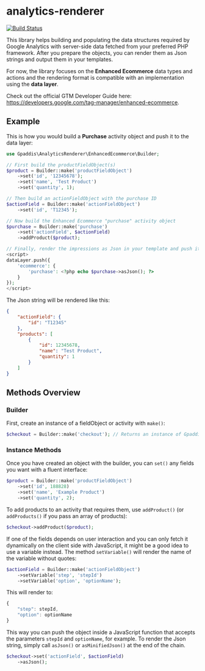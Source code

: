 # analytics-renderer
[![Build Status](https://travis-ci.org/gpaddis/analytics-renderer.svg?branch=master)](https://travis-ci.org/gpaddis/analytics-renderer)

This library helps building and populating the data structures required by Google Analytics with server-side data fetched from your preferred PHP framework. After you prepare the objects, you can render them as Json strings and output them in your templates.

For now, the library focuses on the **Enhanced Ecommerce** data types and actions and the rendering format is compatible with an implementation using the **data layer**.

Check out the official GTM Developer Guide here: https://developers.google.com/tag-manager/enhanced-ecommerce.

## Example
This is how you would build a **Purchase** activity object and push it to the data layer:

```php
use Gpaddis\AnalyticsRenderer\EnhancedEcommerce\Builder;

// First build the productFieldObject(s)
$product = Builder::make('productFieldObject')
    ->set('id', '12345678');
    ->set('name', 'Test Product')
    ->set('quantity', 1);

// Then build an actionFieldObject with the purchase ID
$actionField = Builder::make('actionFieldObject')
    ->set('id', 'T12345');

// Now build the Enhanced Ecommerce "purchase" activity object
$purchase = Builder::make('purchase')
    ->set('actionField', $actionField)
    ->addProduct($product);

// Finally, render the impressions as Json in your template and push it to the data layer.
<script>
dataLayer.push({
    'ecommerce': {
        'purchase': <?php echo $purchase->asJson(); ?>
    }
});
</script>
```

The Json string will be rendered like this:
```json
{
    "actionField": {
        "id": "T12345"
    },
    "products": [
        {
            "id": 12345678,
            "name": "Test Product",
            "quantity": 1
        }
    ]
}
```

## Methods Overview
### Builder
First, create an instance of a fieldObject or activity with `make()`:
```php
$checkout = Builder::make('checkout'); // Returns an instance of Gpaddis\AnalyticsRenderer\EnhancedEcommerce\Activity\Checkout'
```

### Instance Methods
Once you have created an object with the builder, you can `set()` any fields you want with a fluent interface:
```php
$product = Builder::make('productFieldObject')
    ->set('id', 188828)
    ->set('name', 'Example Product')
    ->set('quantity', 2);
```

To add products to an activity that requires them, use `addProduct()` (or `addProducts()` if you pass an array of products):
```php
$checkout->addProduct($product);
```


If one of the fields depends on user interaction and you can only fetch it dynamically on the client side with JavaScript, it might be a good idea to use a variable instead. The method `setVariable()` will render the name of the variable without quotes:

```php
$actionField = Builder::make('actionFieldObject')
    ->setVariable('step', 'stepId')
    ->setVariable('option', 'optionName');
```

This will render to:
```js
{
    "step": stepId,
    "option": optionName
}
```

This way you can push the object inside a JavaScript function that accepts the parameters `stepId` and `optionName`, for example. To render the Json string, simply call `asJson()` or `asMinifiedJson()` at the end of the chain.
```php
$checkout->set('actionField', $actionField)
    ->asJson();
```